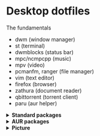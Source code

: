 # Desktop dotfiles

The fundamentals
- dwm (window manager)
- st (terminal)
- dwmblocks (status bar)
- mpc/ncmpcpp (music)
- mpv (video)
- pcmanfm, ranger (file manager)
- vim (text editor)
- firefox (browser)
- zathura (document reader)
- qbittorrent (torrent client)
- paru (aur helper)

<details>
<summary><strong>Standard packages</strong></summary>
  
```bash
xorg xorg-xinit xorg-xwininfo nvidia intel-ucode wpa_supplicant git tlp powertop htop maim pulseaudio pulseaudio-alsa alsa-firmware alsa-plugins alsa-utils pavucontrol networkmanager python-pywal feh mpc ncmpcpp ranger pcmanfm gvfs mpv dmenu vim firefox qutebrowser zathura qbittorrent udiskie youtube-dl lxappearance obs ffmpeg ffmpegthumbnailer imagemagick arandr picom man tldr dunst xclip xdotool unzip unrar p7zip keepassxc i3lock terminus-font ttf-dejavu libreoffice fzf adobe-source-han-sans-jp-fonts cherrytree ufw
```
</details>

<details>
<summary><strong>AUR packages</strong></summary>
  
```bash
xmenu tlp-rdw

```
</details>

<details>
<summary><strong>Picture</strong></summary>

![1](https://u.cubeupload.com/earl_/desktop.png)
</details>
